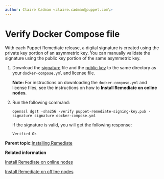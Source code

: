 ```yaml
---
author: Claire Cadman <claire.cadman@puppet.com\>
---
```


# Verify Docker Compose file

With each Puppet Remediate release, a digital signature is created using the private key portion of an asymmetric key. You can manually validate the signature using the public key portion of the same asymmetric key. 

1.  Download the [signature](https://storage.googleapis.com/remediate/stable/latest/signature) file and the [public key](https://storage.googleapis.com/remediate/puppet-remediate-signing-key.pub) to the same directory as your `docker-compose.yml` and license file.

    **Note:** For instructions on downloading the `docker-compose.yml` and license files, see the instructions on how to **Install Remediate on online nodes**.

2.  Run the following command:

    ```
    openssl dgst -sha256 -verify puppet-remediate-signing-key.pub -signature signature docker-compose.yml
    ```

    If the signature is valid, you will get the following response:

    ```
    Verified Ok
    ```


**Parent topic:**[Installing Remediate](installing_remediate.md)

**Related information**  


[Install Remediate on online nodes](install_remediate.md)

[Install Remediate on offline nodes](installing_remediate_on_offline_nodes.md)

